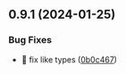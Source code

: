 ## 0.9.1 (2024-01-25)


### Bug Fixes

* :bug: fix like types ([0b0c467](https://github.com/ConsDotPy/yalemi-api/commit/0b0c467f0e15b9e6cc4206221ba5e3800f7eafa4))



